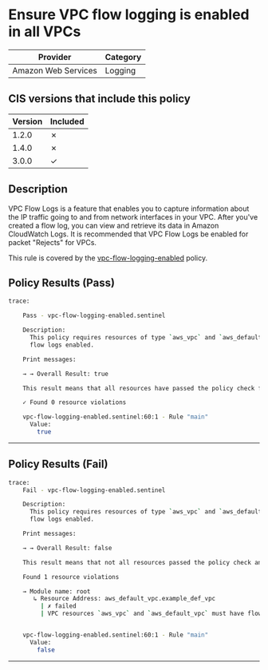 # Ensure VPC flow logging is enabled in all VPCs

| Provider            | Category     |
|---------------------|--------------|
| Amazon Web Services | Logging      |

## CIS versions that include this policy

| Version | Included |
|---------|----------|
| 1.2.0   | &cross;  |
| 1.4.0   | &cross;  |
| 3.0.0   | &check;  |

## Description

VPC Flow Logs is a feature that enables you to capture information about the IP traffic going to and from network interfaces in your VPC. After you've created a flow log, you can view and retrieve its data in Amazon CloudWatch Logs. It is recommended that VPC Flow Logs be enabled for packet "Rejects" for VPCs.

This rule is covered by the [vpc-flow-logging-enabled](../../policies/vpc-flow-logging-enabled.sentinel) policy.


## Policy Results (Pass)
```bash
trace:

    Pass - vpc-flow-logging-enabled.sentinel

    Description:
      This policy requires resources of type `aws_vpc` and `aws_default_vpc` to have
      flow logs enabled.

    Print messages:

    → → Overall Result: true

    This result means that all resources have passed the policy check for the policy vpc-flow-logging-enabled

    ✓ Found 0 resource violations

    vpc-flow-logging-enabled.sentinel:60:1 - Rule "main"
      Value:
        true

```

---

## Policy Results (Fail)
```bash
trace:
    Fail - vpc-flow-logging-enabled.sentinel

    Description:
      This policy requires resources of type `aws_vpc` and `aws_default_vpc` to have
      flow logs enabled.

    Print messages:

    → → Overall Result: false

    This result means that not all resources passed the policy check and the protected behavior is not allowed for policy vpc-flow-logging-enabled

    Found 1 resource violations

    → Module name: root
       ↳ Resource Address: aws_default_vpc.example_def_vpc
         | ✗ failed
         | VPC resources `aws_vpc` and `aws_default_vpc` must have flow logging.Refer to https://docs.aws.amazon.com/securityhub/latest/userguide/ec2-controls.html#ec2-6 for more details.


    vpc-flow-logging-enabled.sentinel:60:1 - Rule "main"
      Value:
        false

```
---